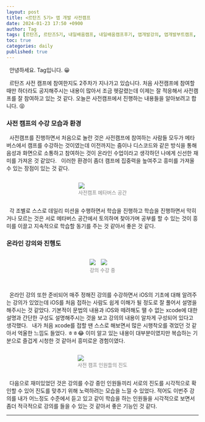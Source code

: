 ```yaml
---
layout: post
title: <르탄즈 5기> 앱 개발 사전캠프
date: 2024-01-23 17:50 +0900
author: Tag
tags: [르탄즈, 르탄즈5기, 내일배움캠프, 내일배움캠프후기, 앱개발강의, 앱개발부트캠프, 내일배움캠프사전캠프]
toc: true
categories: daily
published: true
---
```


&nbsp; 안녕하세요. Tag입니다. 😀

&nbsp; 르탄즈 사전 캠프에 참여한지도 2주차가 지나가고 있습니다. 처음 사전캠프에 참여할때만 하더라도 공지해주시는 내용이 많아서 조금 헷갈렸는데 이제는 잘 적응해서 사전캠프를 잘 참여하고 있는 것 같다. 오늘은 사전캠프에서 진행하는 내용들을 알아보려고 합니다. 😝

### 사전 캠프의 수강 모습과 환경

&nbsp; 사전캠프를 진행하면서 처음으로 놀란 것은 사전캠프에 참여하는 사람들 모두가 메타버스에서 캠프를 수강하는 것이였는데 이전까지는 줌이나 디스코드와 같은 방식을 통해 음성과 화면으로 소통하고 참여하는 것이 온라인 수업이라고 생각하던 나에게 신선한 재미를 가져온 것 같았다.
&nbsp; 이러한 환경이 좀더 캠프에 집중력을 높여주고 흥미를 가져올 수 있는 장점이 있는 것 같다.

<div style="display: flex; justify-content: center; align-items: center;">
    <figure>
        <img src="https://onedrive.live.com/embed?resid=1C2ED43779C10D71%21360&authkey=%21AE4icRM_BFn2eZU&width=2940&height=1665" width="max" height="max" style="margin-right: 10px;">
        <figcaption style="text-align: center;"><font size="2em" color="gray"> 사전캠프 메타버스 공간 </font></figcaption>
    </figure>
</div>

&nbsp; 각 조별로 스스로 데일리 미션을 수행하면서 학습을 진행하고 학습을 진행하면서 막히거나 모르는 것은 서로 메타버스 공간에서 토의하며 찾아가며 공부를 할 수 있는 것이 흥미를 이끌고 지속적으로 학습할 동기를 주는 것 같아서 좋은 것 같다.

### 온라인 강의와 진행도

<div style="display: flex; justify-content: center; align-items: center;">
    <figure>
        <img src="https://onedrive.live.com/embed?resid=1C2ED43779C10D71%21358&authkey=%21AHgmy5kr8eN9DnA&width=1920&height=967" width="max" height="max" style="margin-right: 10px;">
        <img src="https://onedrive.live.com/embed?resid=1C2ED43779C10D71%21359&authkey=%21ADpS7wGQL3pr9bE&width=1920&height=967" width="max" height="max" style="margin-right: 10px;">
        <figcaption style="text-align: center;"><font size="2em" color="gray"> 강의 수강 중 </font></figcaption>
    </figure>        
</div>

<br>

&nbsp; 온라인 강의 또한 준비되어 매주 정해진 강의를 수강하면서 iOS의 기초에 대해 알려주는 강의가 있었는데 iOS를 처음 접하는 사람도 쉽게 이해가 될 정도로 잘 풀어서 설명을 해주시는 것 같았다. 기본적이 문법의 내용과 iOS와 떼려해도 땔 수 없는 xcode에 대한 설명과 간단한 구성도 설명해주시는 것을 보고 강의의 내용이 알차게 구성되어 있다고 생각했다.
&nbsp; 내가 처음 xcode를 접할 땐 스스로 해보면서 많은 시행착오를 겪었던 것 같아서 억울한 느낌도 들었다. ㅎㅎ😂 이미 알고 있는 내용이 대부분이였지만 복습하는 기분으로 즐겁게 시청한 것 같아서 흥미로운 경험이였다.

<div style="display: flex; justify-content: center; align-items: center;">
    <figure>
        <img src="https://onedrive.live.com/embed?resid=1C2ED43779C10D71%21361&authkey=%21ANDVAWkvAdeOWkI&width=1920&height=966" width="max" height="max" style="margin-right: 10px;">
        <figcaption style="text-align: center;"><font size="2em" color="gray"> 사전 캠프 인원들의 진도 </font></figcaption>
    </figure>
</div>

&nbsp; 다음으로 재미있었던 것은 강의를 수강 중인 인원들끼리 서로의 진도를 시각적으로 확인할 수 있어 진도를 맞추기 위해 노력하려는 모습을 느낄 수 있었다. 적어도 이번주 강의를 내가 어느정도 수준에서 듣고 있고 같이 학습을 하는 인원들을 시각적으로 보면서 좀더 적극적으로 강의를 들을 수 있는 것 같아서 좋은 기능인 것 같다.

-----
